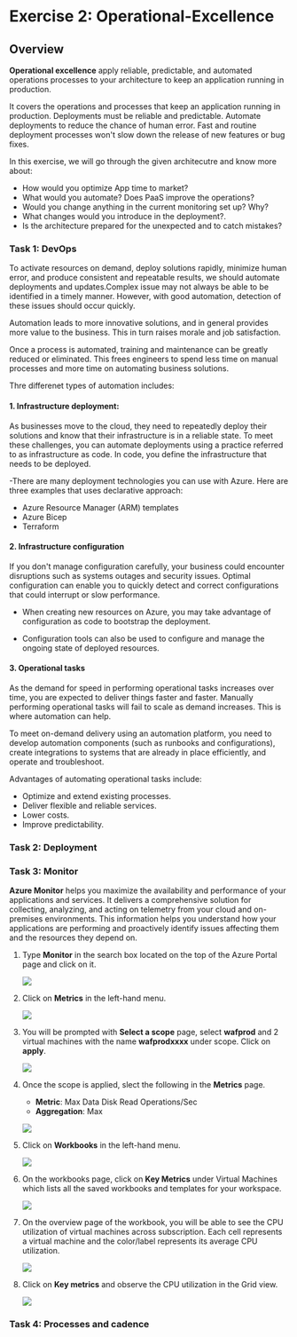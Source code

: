 # Exercise 2: Operational-Excellence

## Overview

**Operational excellence** apply reliable, predictable, and automated operations processes to your architecture to keep an application running in production.

It covers the operations and processes that keep an application running in production. Deployments must be reliable and predictable. Automate deployments to reduce the chance of human error. Fast and routine deployment processes won't slow down the release of new features or bug fixes.

In this exercise, we will go through the given architecutre and know more about:

  * How would you optimize App time to market?
  * What would you automate? Does PaaS improve the operations?
  * Would you change anything in the current monitoring set up? Why?
  * What changes would you introduce in the deployment?.
  * Is the architecture prepared for the unexpected and to catch mistakes?


### Task 1: DevOps

 To activate resources on demand, deploy solutions rapidly, minimize human error, and produce consistent and repeatable results, we should automate deployments and updates.Complex issue may not always be able to be identified in a timely manner. However, with good automation, detection of these issues should occur quickly.

 Automation leads to more innovative solutions, and in general provides more value to the business. This in turn raises morale and job satisfaction.

 Once a process is automated, training and maintenance can be greatly reduced or eliminated. This frees engineers to spend less time on manual processes and more time on automating business solutions.

Thre differenet types of automation includes:

#### 1. Infrastructure deployment:

As businesses move to the cloud, they need to repeatedly deploy their solutions and know that their infrastructure is in a reliable state. To meet these challenges, you can automate deployments using a practice referred to as infrastructure as code. In code, you define the infrastructure that needs to be deployed.

-There are many deployment technologies you can use with Azure. Here are three examples that uses declarative approach:

 * Azure Resource Manager (ARM) templates
 * Azure Bicep
 * Terraform

#### 2. Infrastructure configuration

If you don't manage configuration carefully, your business could encounter disruptions such as systems outages and security issues. Optimal configuration can enable you to quickly detect and correct configurations that could interrupt or slow performance.

- When creating new resources on Azure, you may take advantage of configuration as code to bootstrap the deployment.

- Configuration tools can also be used to configure and manage the ongoing state of deployed resources.

#### 3. Operational tasks

As the demand for speed in performing operational tasks increases over time, you are expected to deliver things faster and faster. Manually performing operational tasks will fail to scale as demand increases. This is where automation can help. 

To meet on-demand delivery using an automation platform, you need to develop automation components (such as runbooks and configurations), create integrations to systems that are already in place efficiently, and operate and troubleshoot.

Advantages of automating operational tasks include:

 * Optimize and extend existing processes.
 * Deliver flexible and reliable services.
 * Lower costs.
 * Improve predictability.


### Task 2: Deployment

### Task 3: Monitor 

**Azure Monitor** helps you maximize the availability and performance of your applications and services. It delivers a comprehensive solution for collecting, analyzing, and acting on telemetry from your cloud and on-premises environments. This information helps you understand how your applications are performing and proactively identify issues affecting them and the resources they depend on. 

1. Type **Monitor** in the search box located on the top of the Azure Portal page and click on it.
   
   ![](media/Ex2-t3-01.png)
   
2. Click on **Metrics** in the left-hand menu.

   ![](media/Ex2-t3-02.png)
   
3. You will be prompted with **Select a scope** page, select **wafprod** and 2 virtual machines with the name **wafprodxxxx** under scope. Click on **apply**.

   ![](media/Ex2-t3-04.png)
   
4. Once the scope is applied, slect the following in the **Metrics** page.

   - **Metric**: Max Data Disk Read Operations/Sec
   - **Aggregation**: Max
   
    ![](media/Ex2-t3-03.png)
    
5. Click on **Workbooks** in the left-hand menu.

    ![](media/Ex2-t3-05.png)
    
6. On the workbooks page, click on **Key Metrics** under Virtual Machines which lists all the saved workbooks and templates for your workspace.

   ![](media/Ex2-t3-06.png)
   
7. On the overview page of the workbook, you will be able to see the CPU utilization of virtual machines across subscription. Each cell represents a virtual machine and the color/label represents its average CPU utilization. 
     
    ![](media/Ex2-t3-07.png)
    
8. Click on **Key metrics** and observe the CPU utilization in the Grid view.

    ![](media/Ex2-t3-08.png)
   


### Task 4: Processes and cadence 
